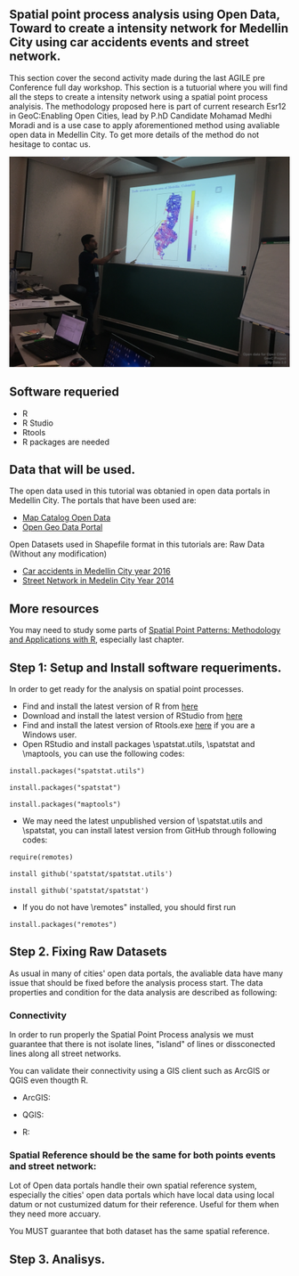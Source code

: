 ## Spatial point process analysis using Open Data, Toward to create a intensity network for Medellin City using car accidents events and street network. 

This section cover the second activity made during the last AGILE pre Conference full day workshop. This section is a tutuorial where you will find all the steps to create a intensity network using a spatial point process analyisis. The methodology proposed here is part of current research Esr12 in GeoC:Enabling Open Cities, lead by P.hD Candidate Mohamad Medhi Moradi and is a use case to apply aforementioned method using avaliable open data in Medellin City. To get more details of the method do not hesitage to contac us. 

![alt text](https://github.com/GeoTecINIT/OpenData4OpenCities/blob/master/OD4OD2017/images/IMG_0811.JPG?raw=true)

## Software requeried

* R 
* R Studio
* Rtools
* R packages are needed

## Data that will be used.

The open data used in this tutorial was obtanied in open data portals in Medellin City. The portals that have been used are:
* [Map Catalog Open Data](https://www.medellin.gov.co/geonetwork/srv/spa/catalog.search#/search?resultType=details&from=1&to=20&sortBy=relevance)
* [Open Geo Data Portal](https://geomedellin-m-medellin.opendata.arcgis.com/)

Open Datasets used in Shapefile format in this tutorials are:
Raw Data (Without any modification)
* [Car accidents in Medellin City year 2016](https://geomedellin-m-medellin.opendata.arcgis.com/datasets?q=accidentalidad%202016)
* [Street Network in Medelin City Year 2014](https://www.medellin.gov.co/geonetwork/srv/spa/catalog.search#/search?resultType=details&from=1&to=20&sortBy=relevance&fast=index&_content_type=json&any=malla)

## More resources
You may need to study some parts of [Spatial Point Patterns: Methodology and Applications with R](https://www.crcpress.com/Spatial-Point-Patterns-Methodology-and-Applications-with-R/Baddeley-Rubak-Turner/p/book/9781482210200), especially last chapter.


## Step 1: Setup and Install software requeriments.

In order to get ready for the analysis on spatial point processes.

* Find and install the latest version of R from [here](https://cran.r-project.org/)
* Download and install the latest version of RStudio from [here](https://www.rstudio.com/products/rstudio/download2/)
* Find and install the latest version of Rtools.exe [here](https://cran.r-project.org/) if you are a Windows user. 
* Open RStudio and install packages \spatstat.utils, \spatstat and \maptools, you can use the following codes:
```
install.packages("spatstat.utils")
```
```
install.packages("spatstat")
```
```
install.packages("maptools")
```
* We may need the latest unpublished version of \spatstat.utils and \spatstat, you can install latest version from GitHub through following codes:
```
require(remotes)
```
```
install github('spatstat/spatstat.utils')
```
```
install github('spatstat/spatstat')
```
* If you do not have \remotes" installed, you should first run
```
install.packages("remotes")
```

## Step 2. Fixing Raw Datasets 

As usual in many of cities' open data portals, the avaliable data have many issue that should be fixed before the analysis process start. The data properties and condition for the data analysis are described as following:

### Connectivity

In order to run properly the Spatial Point Process analysis we must guarantee that there is not isolate lines, "island" of lines or dissconected lines along all street networks.

You can validate their connectivity using a GIS client such as ArcGIS or QGIS even thougth R.

* ArcGIS: 

* QGIS:

* R:

### Spatial Reference should be the same for both points events and street network:
Lot of Open data portals handle their own spatial reference system, especially the cities' open data portals which have local data using local datum or not custumized datum for their reference. Useful for them when they need more accuary.

You MUST guarantee that both dataset has the same spatial reference. 

## Step 3. Analisys.
